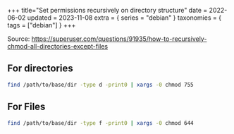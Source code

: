 +++
title="Set permissions recursively on directory structure"
date = 2022-06-02
updated = 2023-11-08
extra = { series = "debian" }
taxonomies = { tags = ["debian"] }
+++

Source: <https://superuser.com/questions/91935/how-to-recursively-chmod-all-directories-except-files>

## For directories

```sh
find /path/to/base/dir -type d -print0 | xargs -0 chmod 755
```

## For Files

```sh
find /path/to/base/dir -type f -print0 | xargs -0 chmod 644
```
